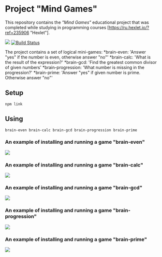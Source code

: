 # Project "Mind Games"

This repository contains the *"Mind Games"* educational project that was completed while studying in programming courses [https://ru.hexlet.io/?ref=235906 "Hexlet"]. 

<a href="https://codeclimate.com/github/drobnov/frontend-project-lvl1/maintainability"><img src="https://api.codeclimate.com/v1/badges/cbafab9e44679cf93418/maintainability" /></a>
[![Build Status](https://travis-ci.org/drobnov/frontend-project-lvl1.svg?branch=master)](https://travis-ci.org/drobnov/frontend-project-lvl1)

The project contains a set of logical mini-games: 
  *brain-even: 'Answer "yes" if the number is even, otherwise answer "no"'
  *brain-calc: 'What is the result of the expression?'
  *brain-gcd: 'Find the greatest common divisor of given numbers'
  *brain-progression: 'What number is missing in the progression?'
  *brain-prime: 'Answer "yes" if given number is prime. Otherwise answer "no"'

  ## Setup
  
  ` npm link `

  ## Using
  `
  brain-even
  brain-calc
  brain-gcd
  brain-progression
  brain-prime
  `
### An example of installing and running a game "brain-even"
<a href="https://asciinema.org/a/qt6N5OzmZMjwEdRqNSBOk0IXH" target="_blank"><img src="https://asciinema.org/a/qt6N5OzmZMjwEdRqNSBOk0IXH.svg" /></a>

### An example of installing and running a game "brain-calc"
<a href="https://asciinema.org/a/ZgELNuGLChy3AMX1YkGBI9kqe" target="_blank"><img src="https://asciinema.org/a/ZgELNuGLChy3AMX1YkGBI9kqe.svg" /></a>

### An example of installing and running a game "brain-gcd"
<a href="https://asciinema.org/a/vzgV5TYNQzFBAHqZtUr810ZdB" target="_blank"><img src="https://asciinema.org/a/vzgV5TYNQzFBAHqZtUr810ZdB.svg" /></a>

### An example of installing and running a game "brain-progression"
<a href="https://asciinema.org/a/KF7XOoULmusvRAPaG7a7vdXec" target="_blank"><img src="https://asciinema.org/a/KF7XOoULmusvRAPaG7a7vdXec.svg" /></a>

### An example of installing and running a game "brain-prime"
<a href="https://asciinema.org/a/tGjeX3ZAtgcunxzxbLn29X2pJ" target="_blank"><img src="https://asciinema.org/a/tGjeX3ZAtgcunxzxbLn29X2pJ.svg" /></a>



